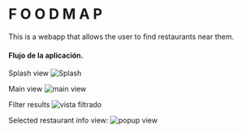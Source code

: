 #  F O O D M A P

This is a webapp that allows the user to find restaurants near them.

#### Flujo de la aplicación.

Splash view
![Splash](https://github.com/Mia5391/scl-2018-01-foodmap/blob/master/Mobile/SplashScreen.png?)

Main view
![main view](https://github.com/Mia5391/scl-2018-01-foodmap/blob/master/Mobile/Vista%20principal.png)

Filter results
![vista filtrado](https://github.com/Mia5391/scl-2018-01-foodmap/blob/master/Mobile/Vista%20principal%20-%20filtrado.png)

Selected restaurant info view:
![popup view](https://github.com/Mia5391/scl-2018-01-foodmap/blob/master/Mobile/Vista%20principal%20-%20Pop-Up.png)

